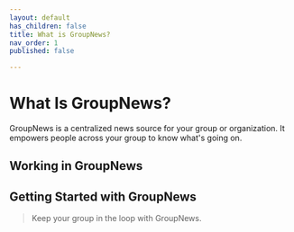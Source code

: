 ```yaml
---
layout: default
has_children: false
title: What is GroupNews?
nav_order: 1
published: false

---
```

# What Is GroupNews?

GroupNews is a centralized news source for your group or organization. It empowers people across your group to know what's going on.

## Working in GroupNews

## Getting Started with GroupNews

> Keep your group in the loop with GroupNews.